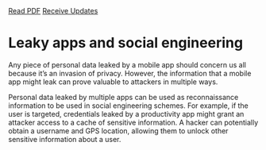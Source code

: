 <div class="cta-banner">
  <a class="cta-banner-pdf" href="https://info.nowsecure.com/2016-NowSecure-mobile-security-report.html">Read PDF<i class="fa fa-file-pdf-o"></i></a>
    <a class="cta-banner-update" href="https://info.nowsecure.com/mobile-security-report-updates.html">Receive Updates<i class="fa fa-bell-o"></i></a>
</div>

# Leaky apps and social engineering

Any piece of personal data leaked by a mobile app should concern us all because it’s an invasion of privacy. However, the information that a mobile app might leak can prove valuable to attackers in multiple ways. 

Personal data leaked by multiple apps can be used as reconnaissance information to be used in social engineering schemes. For example, if the user is targeted, credentials leaked by a productivity app might grant an attacker access to a cache of sensitive information. A hacker can potentially obtain a username and GPS location, allowing them to unlock other sensitive information about a user.
